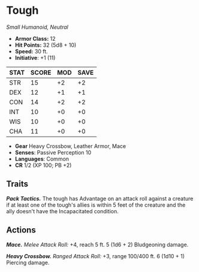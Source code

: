 # Tough

*Small Humanoid, Neutral*

- **Armor Class:** 12
- **Hit Points:** 32 (5d8 + 10)
- **Speed:** 30 ft.
- **Initiative**: +1 (11)

|STAT|SCORE|MOD|SAVE|
| --- | --- | --- | ---- |
| STR | 15 | +2 | +2 |
| DEX | 12 | +1 | +1 |
| CON | 14 | +2 | +2 |
| INT | 10 | +0 | +0 |
| WIS | 10 | +0 | +0 |
| CHA | 11 | +0 | +0 |

- **Gear** Heavy Crossbow, Leather Armor, Mace
- **Senses**: Passive Perception 10
- **Languages**: Common
- **CR** 1/2 (XP 100; PB +2)

## Traits

***Pack Tactics.*** The tough has Advantage on an attack roll against a creature if at least one of the tough's allies is within 5 feet of the creature and the ally doesn't have the Incapacitated condition.


## Actions

***Mace.*** *Melee Attack Roll:* +4, reach 5 ft. 5 (1d6 + 2) Bludgeoning damage.

***Heavy Crossbow.*** *Ranged Attack Roll:* +3, range 100/400 ft. 6 (1d10 + 1) Piercing damage.

